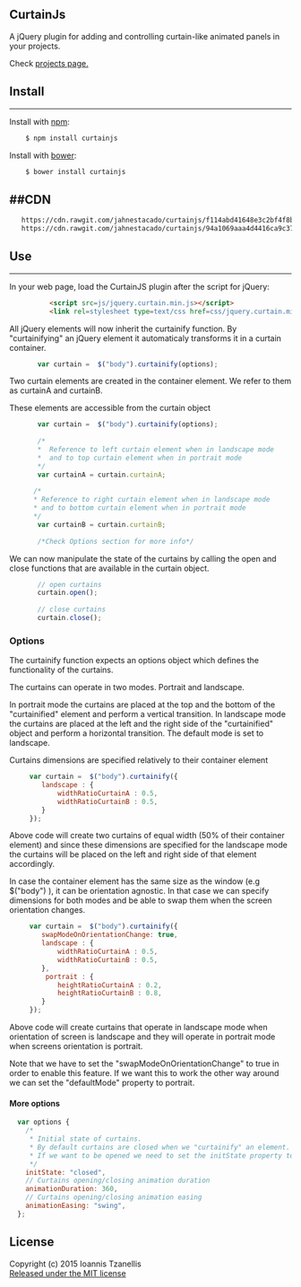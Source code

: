 
CurtainJs
-----------

A jQuery plugin for adding and controlling curtain-like animated panels in your projects. 

Check [projects page.](http://jahnestacado.github.io/curtainjs) 

## Install
---
 Install with [npm](npmjs.org):
```bash
    $ npm install curtainjs
```
 Install with [bower](http://bower.io/):
```bash
    $ bower install curtainjs
```

##CDN
---
```bash
   https://cdn.rawgit.com/jahnestacado/curtainjs/f114abd41648e3c2bf4f8b8c5f0a7b4c10f35ce7/js/jquery.curtain.js
   https://cdn.rawgit.com/jahnestacado/curtainjs/94a1069aaa4d4416ca9c37b19c9e1526f95e933c/css/jquery.curtain.min.css
```


## Use
---
In your web page, load the CurtainJS plugin after the script for jQuery:

```html
          <script src=js/jquery.curtain.min.js></script>
          <link rel=stylesheet type=text/css href=css/jquery.curtain.min.css>
```

All jQuery elements will now inherit the curtainify function. By "curtainifying" an jQuery element it automaticaly transforms it in a curtain container. 
```javascript
       var curtain =  $("body").curtainify(options);
```
Two curtain elements are created in the container element. We refer to them as curtainA and curtainB.

These elements are accessible from the curtain object
```javascript
       var curtain =  $("body").curtainify(options);
       
       /* 
       *  Reference to left curtain element when in landscape mode
       *  and to top curtain element when in portrait mode
       */
       var curtainA = curtain.curtainA;
       
      /* 
      * Reference to right curtain element when in landscape mode 
      * and to bottom curtain element when in portrait mode
      */
       var curtainB = curtain.curtainB;
       
       /*Check Options section for more info*/
```

We can now manipulate the state of the curtains by calling the open and close functions that are available in the curtain object.
```javascript
       // open curtains
       curtain.open();
       
       // close curtains
       curtain.close();
```
### Options
The curtainify function expects an options object which defines the functionality of the curtains. 

The curtains can operate in two modes. Portrait and landscape.

In portrait mode the curtains are placed at the top and the bottom of the "curtainified" element and perform a vertical transition. In landscape mode the curtains are placed at the left and the right side of the "curtainified" object and perform a horizontal transition. The default mode is set to landscape.

Curtains dimensions are specified relatively to their container element
```javascript
     var curtain =  $("body").curtainify({
        landscape : {
            widthRatioCurtainA : 0.5,
            widthRatioCurtainB : 0.5,
        }
     });
```
Above code will create two curtains of equal width (50% of their container element) and since these dimensions are specified for the landscape mode the curtains will be placed on the left and right side of that element accordingly.

In case the container element has the same size as the window (e.g  $("body") ), it can be orientation agnostic. In that case we can specify dimensions for both modes and be able to swap them when the screen orientation changes.

```javascript
     var curtain =  $("body").curtainify({
        swapModeOnOrientationChange: true,
        landscape : {
            widthRatioCurtainA : 0.5,
            widthRatioCurtainB : 0.5,
        },
         portrait : {
            heightRatioCurtainA : 0.2,
            heightRatioCurtainB : 0.8,
        }
     });
```
Above code will create curtains that operate in landscape mode when orientation of screen is landscape and they will operate in portrait mode when screens orientation is portrait.

Note that we have to set the "swapModeOnOrientationChange" to true in order to enable this feature. If we want this to work the other way around we can set the "defaultMode" property to portrait.

#### More options
```javascript
  var options {
    /*
     * Initial state of curtains. 
     * By default curtains are closed when we "curtainify" an element.
     * If we want to be opened we need to set the initState property to "open"
     */
    initState: "closed",
    // Curtains opening/closing animation duration
    animationDuration: 360,
    // Curtains opening/closing animation easing
    animationEasing: "swing",
  };
```

## License
Copyright (c) 2015 Ioannis Tzanellis<br>
[Released under the MIT license](https://github.com/jahnestacado/curtainjs/blob/master/LICENSE) 

